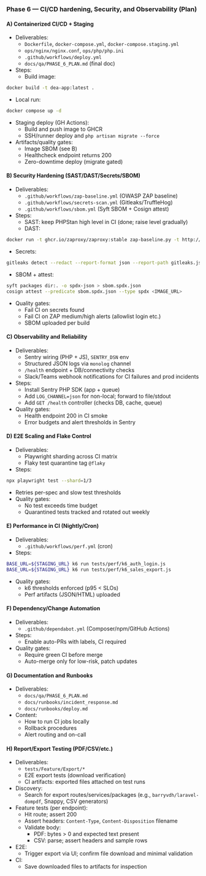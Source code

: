 ### Phase 6 — CI/CD hardening, Security, and Observability (Plan)

#### A) Containerized CI/CD + Staging
- Deliverables:
  - `Dockerfile`, `docker-compose.yml`, `docker-compose.staging.yml`
  - `ops/nginx/nginx.conf`, `ops/php/php.ini`
  - `.github/workflows/deploy.yml`
  - `docs/qa/PHASE_6_PLAN.md` (final doc)
- Steps:
  - Build image:
```bash
docker build -t dea-app:latest .
```
  - Local run:
```bash
docker compose up -d
```
  - Staging deploy (GH Actions):
    - Build and push image to GHCR
    - SSH/runner deploy and `php artisan migrate --force`
- Artifacts/quality gates:
  - Image SBOM (see B)
  - Healthcheck endpoint returns 200
  - Zero-downtime deploy (migrate gated)

#### B) Security Hardening (SAST/DAST/Secrets/SBOM)
- Deliverables:
  - `.github/workflows/zap-baseline.yml` (OWASP ZAP baseline)
  - `.github/workflows/secrets-scan.yml` (Gitleaks/TruffleHog)
  - `.github/workflows/sbom.yml` (Syft SBOM + Cosign attest)
- Steps:
  - SAST: keep PHPStan high level in CI (done; raise level gradually)
  - DAST:
```bash
docker run -t ghcr.io/zaproxy/zaproxy:stable zap-baseline.py -t http://127.0.0.1:8081 -r zap.html
```
  - Secrets:
```bash
gitleaks detect --redact --report-format json --report-path gitleaks.json
```
  - SBOM + attest:
```bash
syft packages dir:. -o spdx-json > sbom.spdx.json
cosign attest --predicate sbom.spdx.json --type spdx <IMAGE_URL>
```
- Quality gates:
  - Fail CI on secrets found
  - Fail CI on ZAP medium/high alerts (allowlist login etc.)
  - SBOM uploaded per build

#### C) Observability and Reliability
- Deliverables:
  - Sentry wiring (PHP + JS), `SENTRY_DSN` env
  - Structured JSON logs via `monolog` channel
  - `/health` endpoint + DB/connectivity checks
  - Slack/Teams webhook notifications for CI failures and prod incidents
- Steps:
  - Install Sentry PHP SDK (app + queue)
  - Add `LOG_CHANNEL=json` for non-local; forward to file/stdout
  - Add `GET /health` controller (checks DB, cache, queue)
- Quality gates:
  - Health endpoint 200 in CI smoke
  - Error budgets and alert thresholds in Sentry

#### D) E2E Scaling and Flake Control
- Deliverables:
  - Playwright sharding across CI matrix
  - Flaky test quarantine tag `@flaky`
- Steps:
```bash
npx playwright test --shard=1/3
```
  - Retries per-spec and slow test thresholds
- Quality gates:
  - No test exceeds time budget
  - Quarantined tests tracked and rotated out weekly

#### E) Performance in CI (Nightly/Cron)
- Deliverables:
  - `.github/workflows/perf.yml` (cron)
- Steps:
```bash
BASE_URL=${STAGING_URL} k6 run tests/perf/k6_auth_login.js
BASE_URL=${STAGING_URL} k6 run tests/perf/k6_sales_export.js
```
- Quality gates:
  - k6 thresholds enforced (p95 < SLOs)
  - Perf artifacts (JSON/HTML) uploaded

#### F) Dependency/Change Automation
- Deliverables:
  - `.github/dependabot.yml` (Composer/npm/GitHub Actions)
- Steps:
  - Enable auto-PRs with labels, CI required
- Quality gates:
  - Require green CI before merge
  - Auto-merge only for low-risk, patch updates

#### G) Documentation and Runbooks
- Deliverables:
  - `docs/qa/PHASE_6_PLAN.md`
  - `docs/runbooks/incident_response.md`
  - `docs/runbooks/deploy.md`
- Content:
  - How to run CI jobs locally
  - Rollback procedures
  - Alert routing and on-call

#### H) Report/Export Testing (PDF/CSV/etc.)
- Deliverables:
  - `tests/Feature/Export/*`
  - E2E export tests (download verification)
  - CI artifacts: exported files attached on test runs
- Discovery:
  - Search for export routes/services/packages (e.g., `barryvdh/laravel-dompdf`, Snappy, CSV generators)
- Feature tests (per endpoint):
  - Hit route; assert 200
  - Assert headers: `Content-Type`, `Content-Disposition` filename
  - Validate body:
    - PDF: bytes > 0 and expected text present
    - CSV: parse; assert headers and sample rows
- E2E:
  - Trigger export via UI; confirm file download and minimal validation
- CI:
  - Save downloaded files to artifacts for inspection

